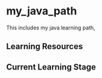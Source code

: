 # my_java_path
This includes my java learning path, 



## Learning Resources







## Current Learning Stage

